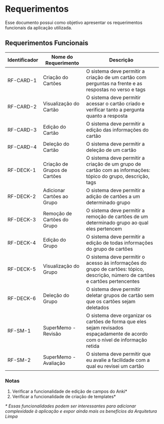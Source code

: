 # Requerimentos

Esse documento possui como objetivo apresentar os requerimentos funcionais da aplicação utilizada.

## Requerimentos Funcionais

| Identificador | Nome do Requerimento | Descrição 
| - | - | -
| RF-CARD-1 | Criação do Cartões   | O sistema deve permitir a criação de um cartão com perguntas na frente e as respostas no verso e tags
| RF-CARD-2 | Visualização do Cartão | O sistema deve permitir acessar o cartão criado e verificar tanto a pergunta quanto a resposta
| RF-CARD-3 | Edição do Cartão | O sistema deve permitir a edição das informações do cartão
| RF-CARD-4 | Deleção do Cartão | O sistema deve permitir a deleção de um cartão
| RF-DECK-1 | Criação de Grupos de Cartões | O sistema deve permitir a criação de um grupo de cartão com as informações: tópico do grupo, descrição, tags
| RF-DECK-2 | Adicionar Cartões ao Grupo | O sistema deve permitir a adição de cartões a um determinado grupo
| RF-DECK-3 | Remoção de Cartões do Grupo | O sistema deve permitir a remoção de cartões de um determinado grupo ao qual eles pertencem
| RF-DECK-4 | Edição do Grupo | O sistema deve permitir a edição de todas informações do grupo de cartões
| RF-DECK-5 | Visualização do Grupo | O sistema deve permitir o acesso às informações do grupo de cartões: tópico, descrição, número de cartões e cartões pertencentes
| RF-DECK-6 | Deleção do Grupo | O sistema deve permitir deletar grupos de cartão sem que os cartões sejam deletados
| RF-SM-1 | SuperMemo - Revisão | O sistema deve organizar os cartões de forma que eles sejam revisados espaçadamente de acordo com o nível de informação retida
| RF-SM-2 | SuperMemo - Avaliação | O sistema deve permitir que eu avalie a facilidade com a qual eu revisei um cartão

### Notas
1. Verificar a funcionalidade de edição de campos do Anki*
2. Verificar a funcionalidade de criação de templates*

_\* Essas funcionalidades podem ser interessantes para adicionar complexidade à aplicação e expor ainda mais os benefícios da Arquitetura Limpa_